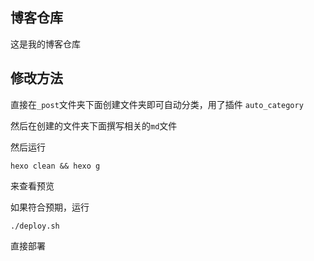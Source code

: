 ## 博客仓库

这是我的博客仓库

## 修改方法

直接在`_post`文件夹下面创建文件夹即可自动分类，用了插件 `auto_category`

然后在创建的文件夹下面撰写相关的`md`文件

然后运行
```plaintext
hexo clean && hexo g
```
来查看预览

如果符合预期，运行
```plaintext
./deploy.sh
```
直接部署